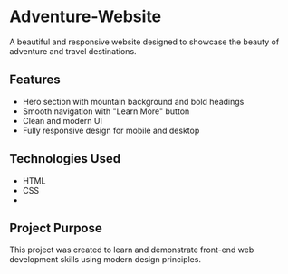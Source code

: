 # Adventure-Website

A beautiful and responsive website designed to showcase the beauty of adventure and travel destinations.

## Features
- Hero section with mountain background and bold headings
- Smooth navigation with "Learn More" button
- Clean and modern UI
- Fully responsive design for mobile and desktop

## Technologies Used
- HTML
- CSS
- 
## Project Purpose
This project was created to learn and demonstrate front-end web development skills using modern design principles.
